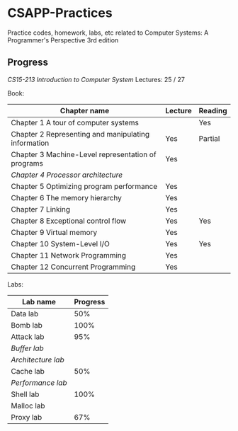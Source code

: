 # CSAPP-Practices

Practice codes, homework, labs, etc related to Computer Systems: A Programmer's Perspective 3rd edition



## Progress

*CS15-213 Introduction to Computer System* Lectures: 25 / 27

Book:

| Chapter name                                        | Lecture | Reading |
| --------------------------------------------------- | ------- | ------- |
| Chapter 1 A tour of computer systems                |         | Yes     |
| Chapter 2 Representing and manipulating information | Yes     | Partial |
| Chapter 3 Machine-Level representation of programs  | Yes     |         |
| *Chapter 4 Processor architecture*                  |         |         |
| Chapter 5 Optimizing program performance            | Yes     |         |
| Chapter 6 The memory hierarchy                      | Yes     |         |
| Chapter 7 Linking                                   | Yes     |         |
| Chapter 8 Exceptional control flow                  | Yes     | Yes     |
| Chapter 9 Virtual memory                            | Yes     |         |
| Chapter 10 System-Level I/O                         | Yes     | Yes     |
| Chapter 11 Network Programming                      | Yes     |         |
| Chapter 12 Concurrent Programming                   | Yes     |         |

Labs:

| Lab name          | Progress |
| ----------------- | -------- |
| Data lab          | 50%      |
| Bomb lab          | 100%     |
| Attack lab        | 95%      |
| *Buffer lab*      |          |
| *Architecture lab*|          |
| Cache lab         | 50%      |
| *Performance lab* |          |
| Shell lab         | 100%     |
| Malloc lab        |          |
| Proxy lab         | 67%      |

